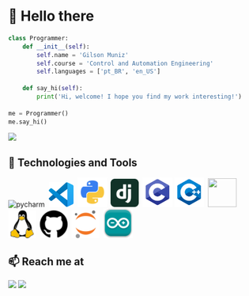 # 👋 Hello there

``` python
class Programmer:
    def __init__(self):
        self.name = 'Gilson Muniz'
        self.course = 'Control and Automation Engineering'
        self.languages = ['pt_BR', 'en_US']

    def say_hi(self):
        print('Hi, welcome! I hope you find my work interesting!')

me = Programmer()
me.say_hi()
```

![](https://media.giphy.com/media/qgQUggAC3Pfv687qPC/giphy.gif)


## 🔧 Technologies and Tools

<div>
    <a><img alt="pycharm" src="https://resources.jetbrains.com/storage/products/company/brand/logos/PyCharm_icon.svg?_gl=1*scpg7d*_ga*ODk5NTU2OTEuMTYxODYxMTMwMw..*_ga_9J976DJZ68*MTY3MjkyODY1OC4xLjEuMTY3MjkyODY3OS4wLjAuMA..&_ga=2.19777336.1222848869.1672928659-89955691.1618611303" width="61" height="61"></a>&nbsp;
    <a target="_blank"><img id="vscode" src="https://github.com/GilsonMuniz/GilsonMuniz/blob/main/images/vscode.svg" target="_blank" width="50" height="50"></a>&nbsp;
    <a target="_blank"><img id="python" src="https://github.com/GilsonMuniz/GilsonMuniz/blob/main/images/python.png" target="_blank" width="60" height="60"></a>&nbsp;
    <a target="_blank"><img id="django" src="https://github.com/GilsonMuniz/GilsonMuniz/blob/main/images/djangoproject.svg" target="_blank" width="57" height="57"></a>&nbsp;
    <a target="_blank"><img id="c" src="https://github.com/GilsonMuniz/GilsonMuniz/blob/main/images/c.svg" target="_blank" width="60" height="60"></a>
    <a target="_blank"><img id="cpp" src="https://github.com/GilsonMuniz/GilsonMuniz/blob/main/images/cpp.svg" target="_blank" width="60" height="60"></a>&nbsp;
    <a target="_blank"><img id="git" src="https://git-scm.com/images/logos/downloads/Git-Icon-1788C.svg" target="_blank" width="58" height="58"></a>&nbsp;
    <a target="_blank"><img id="linux" src="https://github.com/GilsonMuniz/GilsonMuniz/blob/main/images/linux.svg" target="_blank" width="56" height="56"></a>&nbsp;
    <a target="_blank"><img id="github" src="https://github.com/GilsonMuniz/GilsonMuniz/blob/main/images/github.svg" target="_blank" width="56" height="56"></a>&nbsp;
    <a target="_blank"><img id="jupyter" src="https://github.com/GilsonMuniz/GilsonMuniz/blob/main/images/jupyter.svg" target="_blank" width="56" height="56"></a>&nbsp;
    <a target="_blank"><img id="arduino" src="https://github.com/GilsonMuniz/GilsonMuniz/blob/main/images/arduino-project.png" target="_blank" width="60" height="60"></a>&nbsp;
</div>


## 📫 Reach me at 

<div>
    <a href = "mailto:gilsonj725@gmail.com"><img src="https://img.shields.io/badge/Gmail-D14836?style=for-the-badge&logo=gmail&logoColor=white" target="_blank"></a>
    <a href="https://www.linkedin.com/in/GilsonMuniz" target="_blank"><img src="https://img.shields.io/badge/-LinkedIn-%230077B5?style=for-the-badge&logo=linkedin&logoColor=white" target="_blank"></a>   
</div>
